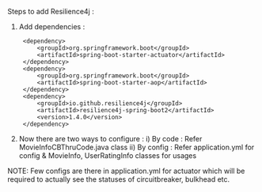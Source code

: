 Steps to add Resilience4j :

1. Add dependencies :


        <dependency>
            <groupId>org.springframework.boot</groupId>
            <artifactId>spring-boot-starter-actuator</artifactId>
        </dependency>
        <dependency>
            <groupId>org.springframework.boot</groupId>
            <artifactId>spring-boot-starter-aop</artifactId>
        </dependency>
        <dependency>
            <groupId>io.github.resilience4j</groupId>
            <artifactId>resilience4j-spring-boot2</artifactId>
            <version>1.4.0</version>
        </dependency>

2. Now there are two ways to configure :
    i) By code : Refer MovieInfoCBThruCode.java class
    ii) By config : Refer application.yml for config & MovieInfo, UserRatingInfo classes for usages

NOTE: Few configs are there in application.yml for actuator which will be required to actually see the statuses of circuitbreaker, bulkhead etc.